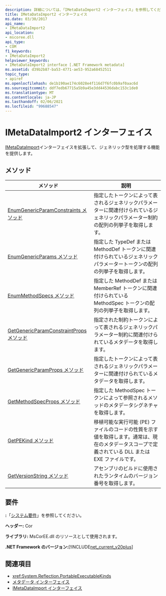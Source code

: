 ```yaml
---
description: 詳細については、「IMetaDataImport2 インターフェイス」を参照してください。
title: IMetaDataImport2 インターフェイス
ms.date: 03/30/2017
api_name:
- IMetaDataImport2
api_location:
- mscoree.dll
api_type:
- COM
f1_keywords:
- IMetaDataImport2
helpviewer_keywords:
- IMetaDataImport2 interface [.NET Framework metadata]
ms.assetid: d39b2b87-ba53-4771-ae53-952a68452511
topic_type:
- apiref
ms.openlocfilehash: de1b190ae174c6028e4f116d7f6fc0b9af0aac6d
ms.sourcegitcommit: ddf7edb67715a5b9a45e3dd44536dabc153c1de0
ms.translationtype: MT
ms.contentlocale: ja-JP
ms.lasthandoff: 02/06/2021
ms.locfileid: "99688547"
---
```

# <a name="imetadataimport2-interface"></a>IMetaDataImport2 インターフェイス

[IMetaDataImport](imetadataimport-interface.md)インターフェイスを拡張して、ジェネリック型を処理する機能を提供します。  
  
## <a name="methods"></a>メソッド  
  
|メソッド|説明|  
|------------|-----------------|  
|[EnumGenericParamConstraints メソッド](imetadataimport2-enumgenericparamconstraints-method.md)|指定したトークンによって表されるジェネリックパラメーターに関連付けられているジェネリックパラメーター制約の配列の列挙子を取得します。|  
|[EnumGenericParams メソッド](imetadataimport2-enumgenericparams-method.md)|指定した TypeDef または MethodDef トークンに関連付けられているジェネリックパラメータートークンの配列の列挙子を取得します。|  
|[EnumMethodSpecs メソッド](imetadataimport2-enummethodspecs-method.md)|指定した MethodDef または MemberRef トークンに関連付けられている MethodSpec トークンの配列の列挙子を取得します。|  
|[GetGenericParamConstraintProps メソッド](imetadataimport2-getgenericparamconstraintprops-method.md)|指定された制約トークンによって表されるジェネリックパラメーター制約に関連付けられているメタデータを取得します。|  
|[GetGenericParamProps メソッド](imetadataimport2-getgenericparamprops-method.md)|指定したトークンによって表されるジェネリックパラメーターに関連付けられているメタデータを取得します。|  
|[GetMethodSpecProps メソッド](imetadataimport2-getmethodspecprops-method.md)|指定した MethodSpec トークンによって参照されるメソッドのメタデータシグネチャを取得します。|  
|[GetPEKind メソッド](imetadataimport2-getpekind-method.md)|移植可能な実行可能 (PE) ファイルのコードの性質を示す値を取得します。通常は、現在のメタデータスコープで定義されている DLL または EXE ファイルです。|  
|[GetVersionString メソッド](imetadataimport2-getversionstring-method.md)|アセンブリのビルドに使用されたランタイムのバージョン番号を取得します。|  
  
## <a name="requirements"></a>要件  

 **:**「[システム要件](../../get-started/system-requirements.md)」を参照してください。  
  
 **ヘッダー:** Cor  
  
 **ライブラリ:** MsCorEE.dll のリソースとして使用されます。  
  
 **.NET Framework のバージョン:**[!INCLUDE[net_current_v20plus](../../../../includes/net-current-v20plus-md.md)]  
  
## <a name="see-also"></a>関連項目

- <xref:System.Reflection.PortableExecutableKinds>
- [メタデータ インターフェイス](metadata-interfaces.md)
- [IMetaDataImport インターフェイス](imetadataimport-interface.md)
